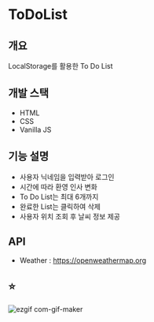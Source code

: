 # ToDoList

## 개요

LocalStorage를 활용한 To Do List

## 개발 스택

- HTML
- CSS
- Vanilla JS

## 기능 설명

- 사용자 닉네임을 입력받아 로그인
- 시간에 따라 환영 인사 변화
- To Do List는 최대 6개까지
- 완료한 List는 클릭하여 삭제
- 사용자 위치 조회 후 날씨 정보 제공

## API

- Weather : https://openweathermap.org

## :star:

![ezgif com-gif-maker](https://user-images.githubusercontent.com/89172499/194749515-d8afec32-b72e-4a34-a707-316e098a9e6b.gif)
